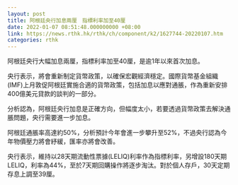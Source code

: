 ```yaml
---
layout: post
title: 阿根廷央行加息兩厘　指標利率加至40厘
date: 2022-01-07 08:51:48.000000000 +08:00
link: https://news.rthk.hk/rthk/ch/component/k2/1627744-20220107.htm
categories: rthk
---
```


阿根廷央行大幅加息兩厘，指標利率加至40厘，是逾1年以來首次加息。

央行表示，將會重新制定貨幣政策，以確保宏觀經濟穩定。國際貨幣基金組織(IMF)上月敦促阿根廷實施合適的貨幣政策，包括加息以應對通脹，作為重新安排400億美元貸款的談判的一部分。

分析認為，阿根廷央行加息是正確方向，但幅度太小，若要透過貨幣政策去解決通脹問題，央行需要進一步加息。

阿根廷通脹率高達約50%，分析預計今年會進一步攀升至52%，不過央行認為今年物價壓力將會紓緩，匯率亦將會改善。

央行表示，維持以28天期流動性票據(LELIQ)利率作為指標利率，另增設180天期LELIQ，利率為44%，至於7天期回購操作將逐步淘汰。對於個人存戶，30天定期存息上調至39厘。
